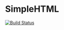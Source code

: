 # SimpleHTML

[![Build Status](https://github.com/jvkerckh/SimpleHTML.jl/actions/workflows/CI.yml/badge.svg?branch=master)](https://github.com/jvkerckh/SimpleHTML.jl/actions/workflows/CI.yml?query=branch%3Amaster)
